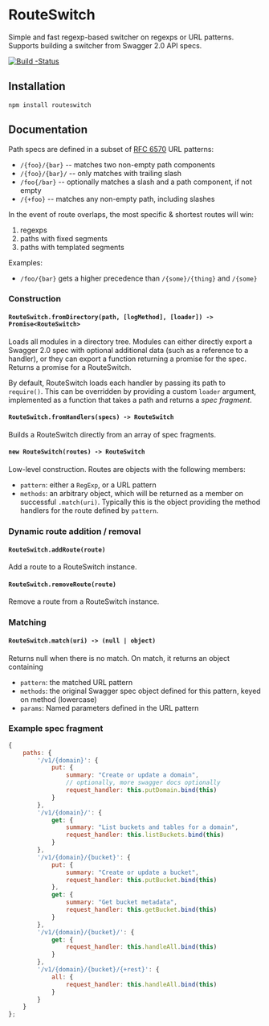 # RouteSwitch

Simple and fast regexp-based switcher on regexps or URL patterns. Supports
building a switcher from Swagger 2.0 API specs.

[![Build
-Status](https://travis-ci.org/wikimedia/routeswitch.svg?branch=master)](https://travis-ci.org/wikimedia/routeswitch)

## Installation
`npm install routeswitch`

## Documentation
Path specs are defined in a subset of [RFC
6570](http://tools.ietf.org/html/rfc6570) URL patterns:

- `/{foo}/{bar}` -- matches two non-empty path components
- `/{foo}/{bar}/` -- only matches with trailing slash
- `/foo{/bar}` -- optionally matches a slash and a path component, if not
  empty
- `/{+foo}` -- matches any non-empty path, including slashes

In the event of route overlaps, the most specific & shortest routes will win:

1) regexps
2) paths with fixed segments
3) paths with templated segments

Examples:
- `/foo/{bar}` gets a higher precedence than `/{some}/{thing}` and `/{some}`

### Construction
#### `RouteSwitch.fromDirectory(path, [logMethod], [loader]) -> Promise<RouteSwitch>`
Loads all modules in a directory tree. Modules can either directly export a
Swagger 2.0 spec with optional additional data (such as a reference to a
handler), or they can export a function returning a promise for the spec.
Returns a promise for a RouteSwitch.

By default, RouteSwitch loads each handler by passing its path to `require()`.
This can be overridden by providing a custom `loader` argument, implemented as
a function that takes a path and returns a *spec fragment*.

#### `RouteSwitch.fromHandlers(specs) -> RouteSwitch`
Builds a RouteSwitch directly from an array of spec fragments.

#### `new RouteSwitch(routes) -> RouteSwitch`
Low-level construction. Routes are objects with the following members:

- `pattern`: either a `RegExp`, or a URL pattern
- `methods`: an arbitrary object, which will be returned as a member on
  successful `.match(uri)`. Typically this is the object providing the method
  handlers for the route defined by `pattern`.

### Dynamic route addition / removal
#### `RouteSwitch.addRoute(route)`
Add a route to a RouteSwitch instance.

#### `RouteSwitch.removeRoute(route)`
Remove a route from a RouteSwitch instance.

### Matching
#### `RouteSwitch.match(uri) -> (null | object)`
Returns null when there is no match. On match, it returns an object containing

- `pattern`: the matched URL pattern
- `methods`: the original Swagger spec object defined for this pattern,
  keyed on method (lowercase)
- `params`: Named parameters defined in the URL pattern

### Example spec fragment
```javascript
{
    paths: {
        '/v1/{domain}': {
            put: {
                summary: "Create or update a domain",
                // optionally, more swagger docs optionally
                request_handler: this.putDomain.bind(this)
            }
        },
        '/v1/{domain}/': {
            get: {
                summary: "List buckets and tables for a domain",
                request_handler: this.listBuckets.bind(this)
            }
        },
        '/v1/{domain}/{bucket}': {
            put: {
                summary: "Create or update a bucket",
                request_handler: this.putBucket.bind(this)
            },
            get: {
                summary: "Get bucket metadata",
                request_handler: this.getBucket.bind(this)
            }
        },
        '/v1/{domain}/{bucket}/': {
            get: {
                request_handler: this.handleAll.bind(this)
            }
        },
        '/v1/{domain}/{bucket}/{+rest}': {
            all: {
                request_handler: this.handleAll.bind(this)
            }
        }
    }
};
```
